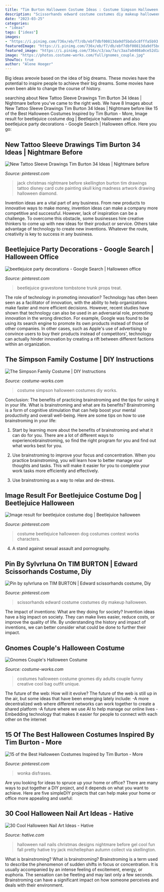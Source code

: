 ```yaml
---
title: "Tim Burton Halloween Costume Ideas : Costume Simpson Halloween Costumes Diy Works"
description: "Scissorhands edward costume costumes diy makeup halloween"
date: "2023-03-25"
categories:
- "ideas"
tags: ["ideas"]
images:
- "https://i.pinimg.com/736x/eb/f7/db/ebf7dbf00813da9df5bda5c8fffa5b93.jpg"
featuredImage: "https://i.pinimg.com/736x/eb/f7/db/ebf7dbf00813da9df5bda5c8fffa5b93.jpg"
featured_image: "https://i.pinimg.com/736x/c3/aa/7a/c3aa7a0408a0ce52d1acb7ab90b7cefb.jpg"
image: "https://photos.costume-works.com/full/gnomes_couple.jpg"
ShowToc: true
author: "Alene Hoeger"
---
```



Big ideas areovie based on the idea of big dreams. These movies have the potential to inspire people to achieve their big dreams. Some movies have even been able to change the course of history.

	

		
searching about New Tattoo Sleeve Drawings Tim Burton 34 Ideas | Nightmare before you've came to the right web. We have 8 Images about New Tattoo Sleeve Drawings Tim Burton 34 Ideas | Nightmare before like 15 of the Best Halloween Costumes Inspired by Tim Burton - More, Image result for beetlejuice costume dog | Beetlejuice halloween and also beetlejuice party decorations - Google Search | Halloween office. Here you go:
		
    
## New Tattoo Sleeve Drawings Tim Burton 34 Ideas | Nightmare Before

<img loading=lazy src="https://i.pinimg.com/736x/d5/2d/e1/d52de1449ca1977220fc948b76ed2987.jpg" onerror="this.onerror=null;this.src='https://tse3.mm.bing.net/th?id=OIP.vMeAuVZFBx76wtIrhNJj_QAAAA&amp;pid=15.1';" alt="New Tattoo Sleeve Drawings Tim Burton 34 Ideas | Nightmare before">

_Source: pinterest.com_

>jack christmas nightmare before skellington burton tim drawings tattoo disney card cute painting skull king madness artwork drawing halloween diamond. 

	

Invention ideas are a vital part of any business. From new products to innovative ways to make money, invention ideas can make a company more competitive and successful. However, lack of inspiration can be a challenge. To overcome this obstacle, some businesses hire creative thinkers to come up with new ideas for their product or service. Others take advantage of technology to create new inventions. Whatever the route, creativity is key to success in any business.

    
## Beetlejuice Party Decorations - Google Search | Halloween Office

<img loading=lazy src="https://i.pinimg.com/736x/eb/f7/db/ebf7dbf00813da9df5bda5c8fffa5b93.jpg" onerror="this.onerror=null;this.src='https://tse4.mm.bing.net/th?id=OIP.yibrG9lq5tlNGLj9k-doNwHaIW&amp;pid=15.1';" alt="beetlejuice party decorations - Google Search | Halloween office">

_Source: pinterest.com_

>beetlejuice gravestone tombstone trunk props treat. 

	

The role of technology in promoting innovation?
Technology has often been seen as a facilitator of innovation, with the ability to help organizations make faster and more efficient decisions. However, recent studies have shown that technology can also be used in an adversarial role, promoting innovation in the wrong direction. For example, Google was found to be using its search engine to promote its own products instead of those of other companies. In other cases, such as Apple's use of advertising to convince users to buy their products instead of competitors', technology can actually hinder innovation by creating a rift between different factions within an organization.

    
## The Simpson Family Costume | DIY Instructions

<img loading=lazy src="https://photos.costume-works.com/full/the_simpson_family.jpg" onerror="this.onerror=null;this.src='https://tse4.mm.bing.net/th?id=OIP.MJxCrC8hXBXBFO8rRqbIPgHaJB&amp;pid=15.1';" alt="The Simpson Family Costume | DIY Instructions">

_Source: costume-works.com_

>costume simpson halloween costumes diy works. 

	

Conclusion: The benefits of practicing brainstroming and the tips for using it in your life.
What is brainstroming and what are its benefits? Brainstroming is a form of cognitive stimulation that can help boost your mental productivity and overall well-being. Here are some tips on how to use brainstroming in your life: 
1. Start by learning more about the benefits of brainstroming and what it can do for you. There are a lot of different ways to experiencebrainstroming, so find the right program for you and find out what works best for you. 

2. Use brainstroming to improve your focus and concentration. When you practice brainstroming, you will learn how to better manage your thoughts and tasks. This will make it easier for you to complete your work tasks more efficiently and effectively. 

3. Use brainstroming as a way to relax and de-stress.

    
## Image Result For Beetlejuice Costume Dog | Beetlejuice Halloween

<img loading=lazy src="https://i.pinimg.com/736x/c3/aa/7a/c3aa7a0408a0ce52d1acb7ab90b7cefb.jpg" onerror="this.onerror=null;this.src='https://tse3.mm.bing.net/th?id=OIP.2Icx0Zg0HKc_Gq8AJsIW1gAAAA&amp;pid=15.1';" alt="Image result for beetlejuice costume dog | Beetlejuice halloween">

_Source: pinterest.com_

>costume beetlejuice halloween dog costumes contest works characters. 

	

4. A stand against sexual assault and pornography.

    
## Pin By Sylvrluna On TIM BURTON | Edward Scissorhands Costume, Diy

<img loading=lazy src="https://i.pinimg.com/736x/39/ed/a6/39eda6d7da226acf848e8846aed1b62b--edward-scissorhands-tim-burton.jpg" onerror="this.onerror=null;this.src='https://tse2.mm.bing.net/th?id=OIP.50hDm-SiXfykn6ZSQBTrTAHaLH&amp;pid=15.1';" alt="Pin by sylvrluna on TIM BURTON | Edward scissorhands costume, Diy">

_Source: pinterest.com_

>scissorhands edward costume costumes diy makeup halloween. 

	

The impact of inventions: What are they doing for society?
Invention ideas have a big impact on society. They can make lives easier, reduce costs, or improve the quality of life. By understanding the history and impact of inventions, we can better consider what could be done to further their impact.

    
## Gnomes Couple&#039;s Halloween Costume

<img loading=lazy src="https://photos.costume-works.com/full/gnomes_couple.jpg" onerror="this.onerror=null;this.src='https://tse3.mm.bing.net/th?id=OIP.2JdtylD5wfK8Wk9rmP1IaQHaJ-&amp;pid=15.1';" alt="Gnomes Couple&#039;s Halloween Costume">

_Source: costume-works.com_

>costumes halloween costume gnomes diy adults couple funny creative cool bag outfit unique. 

	

The future of the web: How will it evolve?
The future of the web is still up in the air, but some ideas that have been emerging lately include: 
-A more decentralized web where different networks can work together to create a shared platform 
-A future where we use AI to help manage our online lives 
-Embedding technology that makes it easier for people to connect with each other on the internet

    
## 15 Of The Best Halloween Costumes Inspired By Tim Burton - More

<img loading=lazy src="https://i.pinimg.com/736x/5e/7f/4a/5e7f4a5248152cad3dd1b899552222e3.jpg" onerror="this.onerror=null;this.src='https://tse2.mm.bing.net/th?id=OIP.0k5PWIIfH6-ZuY38J-7tsQHaHa&amp;pid=15.1';" alt="15 of the Best Halloween Costumes Inspired by Tim Burton - More">

_Source: pinterest.com_

>wonka disfrases. 

	

Are you looking for ideas to spruce up your home or office? There are many ways to put together a DIY project, and it depends on what you want to achieve. Here are five simpleDIY projects that can help make your home or office more appealing and useful:

    
## 30 Cool Halloween Nail Art Ideas - Hative

<img loading=lazy src="https://hative.com/wp-content/uploads/2014/10/halloween-nail-art-ideas/26-halloween-nail-art.jpg" onerror="this.onerror=null;this.src='https://tse4.mm.bing.net/th?id=OIP.2EapRS18s7e7ay7yV8i9CgHaJo&amp;pid=15.1';" alt="30 Cool Halloween Nail Art Ideas - Hative">

_Source: hative.com_

>halloween nail nails christmas designs nightmare before gel cool fun fall pretty hative try jack michellephan autumn collect via skellington. 

	

What is brainstroming?
What is brainstroming? Brainstroming is a term used to describe the phenomenon of sudden shifts in focus or concentration. It is usually accompanied by an intense feeling of excitement, energy, or euphoria. The sensation can be fleeting and may last only a few seconds. Brainstroming can have a significant impact on how someone perceives and deals with their environment.

